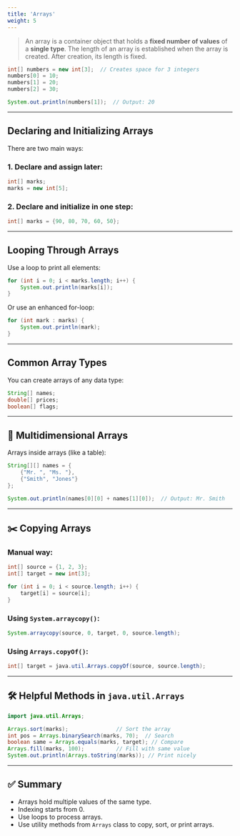 ```yaml
---
title: 'Arrays'
weight: 5
---
```


> An array is a container object that holds a **fixed number of values** of a **single type**. The length of an array is established when the array is created. After creation, its length is fixed.

```java
int[] numbers = new int[3];  // Creates space for 3 integers
numbers[0] = 10;
numbers[1] = 20;
numbers[2] = 30;

System.out.println(numbers[1]);  // Output: 20
```

---

## Declaring and Initializing Arrays

There are two main ways:

### 1. Declare and assign later:

```java
int[] marks;
marks = new int[5];
```

### 2. Declare and initialize in one step:

```java
int[] marks = {90, 80, 70, 60, 50};
```

---

## Looping Through Arrays

Use a loop to print all elements:

```java
for (int i = 0; i < marks.length; i++) {
    System.out.println(marks[i]);
}
```

Or use an enhanced for-loop:

```java
for (int mark : marks) {
    System.out.println(mark);
}
```

---

## Common Array Types

You can create arrays of any data type:

```java
String[] names;
double[] prices;
boolean[] flags;
```

---

## 🧩 Multidimensional Arrays

Arrays inside arrays (like a table):

```java
String[][] names = {
    {"Mr. ", "Ms. "},
    {"Smith", "Jones"}
};

System.out.println(names[0][0] + names[1][0]);  // Output: Mr. Smith
```

---

## ✂️ Copying Arrays

### Manual way:

```java
int[] source = {1, 2, 3};
int[] target = new int[3];

for (int i = 0; i < source.length; i++) {
    target[i] = source[i];
}
```

### Using `System.arraycopy()`:

```java
System.arraycopy(source, 0, target, 0, source.length);
```

### Using `Arrays.copyOf()`:

```java
int[] target = java.util.Arrays.copyOf(source, source.length);
```

---

## 🛠️ Helpful Methods in `java.util.Arrays`

```java
import java.util.Arrays;

Arrays.sort(marks);               // Sort the array
int pos = Arrays.binarySearch(marks, 70);  // Search
boolean same = Arrays.equals(marks, target); // Compare
Arrays.fill(marks, 100);          // Fill with same value
System.out.println(Arrays.toString(marks)); // Print nicely
```

---

## ✅ Summary

* Arrays hold multiple values of the same type.
* Indexing starts from 0.
* Use loops to process arrays.
* Use utility methods from `Arrays` class to copy, sort, or print arrays.


